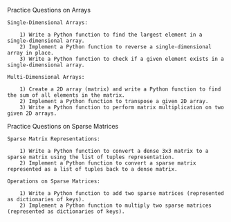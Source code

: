 Practice Questions on Arrays

    Single-Dimensional Arrays:

        1) Write a Python function to find the largest element in a single-dimensional array.
        2) Implement a Python function to reverse a single-dimensional array in place.
        3) Write a Python function to check if a given element exists in a single-dimensional array.

    Multi-Dimensional Arrays:

        1) Create a 2D array (matrix) and write a Python function to find the sum of all elements in the matrix.
        2) Implement a Python function to transpose a given 2D array.
        3) Write a Python function to perform matrix multiplication on two given 2D arrays.

Practice Questions on Sparse Matrices

    Sparse Matrix Representations:

        1) Write a Python function to convert a dense 3x3 matrix to a sparse matrix using the list of tuples representation.
        2) Implement a Python function to convert a sparse matrix represented as a list of tuples back to a dense matrix.

    Operations on Sparse Matrices:

        1) Write a Python function to add two sparse matrices (represented as dictionaries of keys).
        2) Implement a Python function to multiply two sparse matrices (represented as dictionaries of keys).